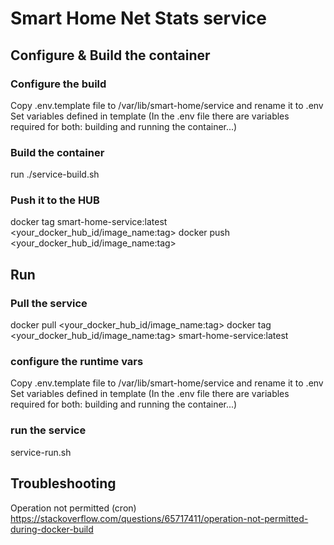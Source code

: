 # Smart Home Net Stats service

## Configure & Build the container

### Configure the build
Copy .env.template file to /var/lib/smart-home/service and rename it to .env
Set variables defined in template (In the .env file there are variables required for both:  building and running the container...)

### Build the container
run ./service-build.sh

### Push it to the HUB
docker tag smart-home-service:latest <your_docker_hub_id/image_name:tag>
docker push <your_docker_hub_id/image_name:tag>

## Run

### Pull the service
docker pull <your_docker_hub_id/image_name:tag>
docker tag <your_docker_hub_id/image_name:tag> smart-home-service:latest

### configure the runtime vars
Copy .env.template file to /var/lib/smart-home/service and rename it to .env
Set variables defined in template (In the .env file there are variables required for both:  building and running the container...)

### run the service
service-run.sh

## Troubleshooting
Operation not permitted (cron)
https://stackoverflow.com/questions/65717411/operation-not-permitted-during-docker-build
